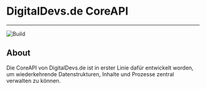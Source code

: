 # DigitalDevs.de CoreAPI

___

![Build](https://github.com/MerryDev/DigitalDevs-CoreAPI/actions/workflows/maven.yml/badge.svg)

## About

Die CoreAPI von DigitalDevs.de ist in erster Linie dafür entwickelt worden, um wiederkehrende Datenstrukturen, Inhalte
und Prozesse zentral verwalten zu können.


